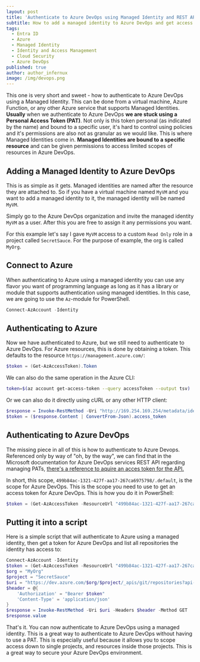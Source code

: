 ```yaml
---
layout: post
title: 'Authenticate to Azure DevOps using Managed Identity and REST API'
subtitle: How to add a managed identity to Azure DevOps and get access tokens for Azure Devops
tags:
  - Entra ID
  - Azure
  - Managed Identity
  - Identity and Access Management
  - Cloud Security
  - Azure DevOps
published: true
author: author_infernux
image: /img/devops.png
---
```


This one is very short and sweet - how to authenticate to Azure DevOps using a Managed Identity. This can be done from a virtual machine, Azure Function, or any other Azure service that supports Managed Identities. **Usually** when we authenticate to Azure DevOps **we are stuck using a Personal Access Token (PAT)**. Not only is this token personal (as indicated by the name) and bound to a specific user, it's hard to control using policies and it's permissions are also not as granular as we would like. This is where Managed Identities come in. **Managed Identities are bound to a specific resource** and can be given permissions to access limited scopes of resources in Azure DevOps. 

## Adding a Managed Identity to Azure DevOps

This is as simple as it gets. Managed identities are named after the resource they are attached to. So if you have a virtual machine named `MyVM` and you want to add a managed identity to it, the managed identity will be named `MyVM`.

Simply go to the Azure DevOps organization and invite the managed identity `MyVM` as a user. After this you are free to assign it any permissions you want.

For this example let's say I gave `MyVM` access to a custom `Read Only` role in a project called `SecretSauce`. For the purpose of example, the org is called `MyOrg`.

## Connect to Azure

When authenticating to Azure using a managed identity you can use any flavor you want of programming language as long as it has a library or module that supports authentication using managed identities. In this case, we are going to use the `Az`-module for PowerShell.

```powershell
Connect-AzAccount -Identity
```

## Authenticating to Azure

Now we have authenticated to Azure, but we still need to authenticate to Azure DevOps. For Azure resources, this is done by obtaining a token. This defaults to the resource `https://management.azure.com/`:

```powershell
$token = (Get-AzAccessToken).Token
```

We can also do the same operation in the Azure CLI:

```bash
token=$(az account get-access-token --query accessToken --output tsv)
```

Or we can also do it directly using cURL or any other HTTP client:

```powershell
$response = Invoke-RestMethod -Uri "http://169.254.169.254/metadata/identity/oauth2/token?api-version=2018-02-01&resource=https://management.azure.com" -Headers @{Metadata="true"} -Method GET
$token = ($response.Content | ConvertFrom-Json).access_token
```

## Authenticating to Azure DevOps

The missing piece in all of this is how to authenticate to Azure Devops. Referenced only by way of "oh, by the way", we can find that in the Microsoft documentation for Azure DevOps services REST API regarding managing PATs, [there's a reference to aquire an acces token for the API.](https://learn.microsoft.com/en-us/rest/api/azure/devops/tokens/pats?view=azure-devops-rest-7.1/?wt.mc_id=SEC-MVP-5005030)

In short, this scope, `499b84ac-1321-427f-aa17-267ca6975798/.default`, is the scope for Azure DevOps. This is the scope you need to use to get an access token for Azure DevOps. This is how you do it in PowerShell:

```powershell
$token = (Get-AzAccessToken -ResourceUrl "499b84ac-1321-427f-aa17-267ca6975798/.default").Token
```

## Putting it into a script

Here is a simple script that will authenticate to Azure using a managed identity, then get a token for Azure DevOps and list all repositories the identity has access to:

```powershell
Connect-AzAccount -Identity
$token = (Get-AzAccessToken -ResourceUrl "499b84ac-1321-427f-aa17-267ca6975798/.default").Token
$org = "MyOrg"
$project = "SecretSauce"
$uri = "https://dev.azure.com/$org/$project/_apis/git/repositories?api-version=7.0" 
$header = @{
    'Authorization' = "Bearer $token"
    'Content-Type' = 'application/json'
}
$response = Invoke-RestMethod -Uri $uri -Headers $header -Method GET
$response.value
```

That's it. You can now authenticate to Azure DevOps using a managed identity. This is a great way to authenticate to Azure DevOps without having to use a PAT. This is especially useful because it allows you to scope access down to single projects, and resources inside those projects. This is a great way to secure your Azure DevOps environment.